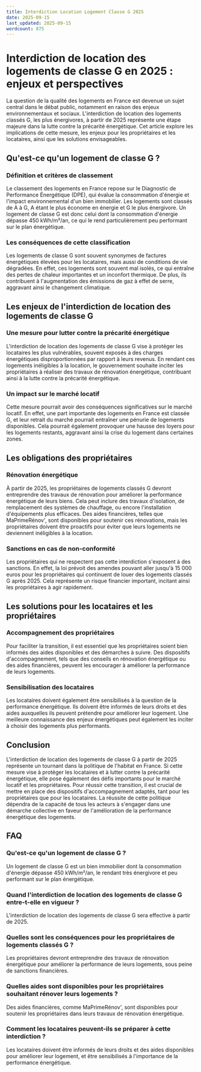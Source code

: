 ```yaml
---
title: Interdiction Location Logement Classe G 2025
date: 2025-09-15
last_updated: 2025-09-15
wordcount: 875
---
```


# Interdiction de location des logements de classe G en 2025 : enjeux et perspectives

La question de la qualité des logements en France est devenue un sujet central dans le débat public, notamment en raison des enjeux environnementaux et sociaux. L'interdiction de location des logements classés G, les plus énergivores, à partir de 2025 représente une étape majeure dans la lutte contre la précarité énergétique. Cet article explore les implications de cette mesure, les enjeux pour les propriétaires et les locataires, ainsi que les solutions envisageables.

## Qu'est-ce qu'un logement de classe G ?

### Définition et critères de classement

Le classement des logements en France repose sur le Diagnostic de Performance Énergétique (DPE), qui évalue la consommation d'énergie et l'impact environnemental d'un bien immobilier. Les logements sont classés de A à G, A étant le plus économe en énergie et G le plus énergivore. Un logement de classe G est donc celui dont la consommation d'énergie dépasse 450 kWh/m²/an, ce qui le rend particulièrement peu performant sur le plan énergétique.

### Les conséquences de cette classification

Les logements de classe G sont souvent synonymes de factures énergétiques élevées pour les locataires, mais aussi de conditions de vie dégradées. En effet, ces logements sont souvent mal isolés, ce qui entraîne des pertes de chaleur importantes et un inconfort thermique. De plus, ils contribuent à l'augmentation des émissions de gaz à effet de serre, aggravant ainsi le changement climatique.

## Les enjeux de l'interdiction de location des logements de classe G

### Une mesure pour lutter contre la précarité énergétique

L'interdiction de location des logements de classe G vise à protéger les locataires les plus vulnérables, souvent exposés à des charges énergétiques disproportionnées par rapport à leurs revenus. En rendant ces logements inéligibles à la location, le gouvernement souhaite inciter les propriétaires à réaliser des travaux de rénovation énergétique, contribuant ainsi à la lutte contre la précarité énergétique.

### Un impact sur le marché locatif

Cette mesure pourrait avoir des conséquences significatives sur le marché locatif. En effet, une part importante des logements en France est classée G, et leur retrait du marché pourrait entraîner une pénurie de logements disponibles. Cela pourrait également provoquer une hausse des loyers pour les logements restants, aggravant ainsi la crise du logement dans certaines zones.

## Les obligations des propriétaires

### Rénovation énergétique

À partir de 2025, les propriétaires de logements classés G devront entreprendre des travaux de rénovation pour améliorer la performance énergétique de leurs biens. Cela peut inclure des travaux d'isolation, de remplacement des systèmes de chauffage, ou encore l'installation d'équipements plus efficaces. Des aides financières, telles que MaPrimeRénov', sont disponibles pour soutenir ces rénovations, mais les propriétaires doivent être proactifs pour éviter que leurs logements ne deviennent inéligibles à la location.

### Sanctions en cas de non-conformité

Les propriétaires qui ne respectent pas cette interdiction s'exposent à des sanctions. En effet, la loi prévoit des amendes pouvant aller jusqu'à 15 000 euros pour les propriétaires qui continuent de louer des logements classés G après 2025. Cela représente un risque financier important, incitant ainsi les propriétaires à agir rapidement.

## Les solutions pour les locataires et les propriétaires

### Accompagnement des propriétaires

Pour faciliter la transition, il est essentiel que les propriétaires soient bien informés des aides disponibles et des démarches à suivre. Des dispositifs d'accompagnement, tels que des conseils en rénovation énergétique ou des aides financières, peuvent les encourager à améliorer la performance de leurs logements.

### Sensibilisation des locataires

Les locataires doivent également être sensibilisés à la question de la performance énergétique. Ils doivent être informés de leurs droits et des aides auxquelles ils peuvent prétendre pour améliorer leur logement. Une meilleure connaissance des enjeux énergétiques peut également les inciter à choisir des logements plus performants.

## Conclusion

L'interdiction de location des logements de classe G à partir de 2025 représente un tournant dans la politique de l'habitat en France. Si cette mesure vise à protéger les locataires et à lutter contre la précarité énergétique, elle pose également des défis importants pour le marché locatif et les propriétaires. Pour réussir cette transition, il est crucial de mettre en place des dispositifs d'accompagnement adaptés, tant pour les propriétaires que pour les locataires. La réussite de cette politique dépendra de la capacité de tous les acteurs à s'engager dans une démarche collective en faveur de l'amélioration de la performance énergétique des logements.

## FAQ

### Qu'est-ce qu'un logement de classe G ?

Un logement de classe G est un bien immobilier dont la consommation d'énergie dépasse 450 kWh/m²/an, le rendant très énergivore et peu performant sur le plan énergétique.

### Quand l'interdiction de location des logements de classe G entre-t-elle en vigueur ?

L'interdiction de location des logements de classe G sera effective à partir de 2025.

### Quelles sont les conséquences pour les propriétaires de logements classés G ?

Les propriétaires devront entreprendre des travaux de rénovation énergétique pour améliorer la performance de leurs logements, sous peine de sanctions financières.

### Quelles aides sont disponibles pour les propriétaires souhaitant rénover leurs logements ?

Des aides financières, comme MaPrimeRénov', sont disponibles pour soutenir les propriétaires dans leurs travaux de rénovation énergétique.

### Comment les locataires peuvent-ils se préparer à cette interdiction ?

Les locataires doivent être informés de leurs droits et des aides disponibles pour améliorer leur logement, et être sensibilisés à l'importance de la performance énergétique.